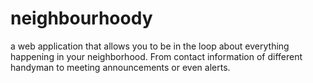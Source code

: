# neighbourhoody
a web application that allows you to be in the loop about everything happening in your neighborhood. From contact information of different handyman to meeting announcements or even alerts.
